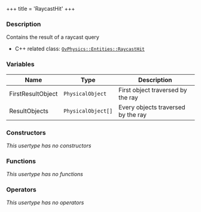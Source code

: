 +++
title = 'RaycastHit'
+++

### Description
Contains the result of a raycast query

- C++ related class: [`OvPhysics::Entities::RaycastHit`](https://github.com/Overload-Technologies/Overload/tree/main/Sources/Overload/OvPhysics/include/OvPhysics/Entities/RaycastHit.h)

### Variables
|Name|Type|Description|
|-|-|-|
|FirstResultObject|`PhysicalObject`|First object traversed by the ray|
|ResultObjects|`PhysicalObject[]`|Every objects traversed by the ray|

### Constructors
_This usertype has no constructors_

### Functions
_This usertype has no functions_

### Operators
_This usertype has no operators_
